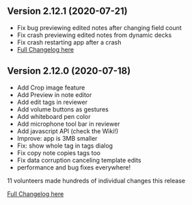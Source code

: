 ## Version 2.12.1 (2020-07-21)
* Fix bug previewing edited notes after changing field count
* Fix crash previewing edited notes from dynamic decks
* Fix crash restarting app after a crash
* [Full Changelog here](https://github.com/ankidroid/Anki-Android/milestone/28?closed=1)

## Version 2.12.0 (2020-07-18)
* Add Crop image feature
* Add Preview in note editor
* Add edit tags in reviewer
* Add volume buttons as gestures
* Add whiteboard pen color
* Add microphone tool bar in reviewer
* Add javascript API (check the Wiki!)
* Improve: app is 3MB smaller
* Fix: show whole tag in tags dialog
* Fix copy note copies tags too
* Fix data corruption canceling template edits
* performance and bug fixes everywhere!

11 volunteers made hundreds of individual changes this release

[Full Changelog here](https://github.com/ankidroid/Anki-Android/milestone/18?closed=1)
